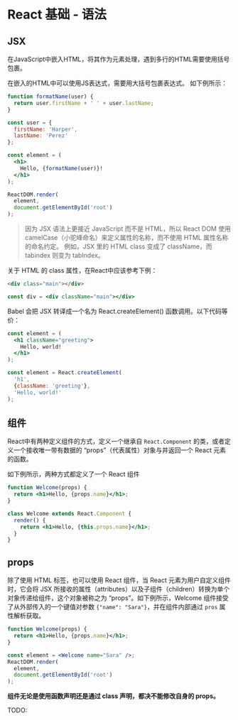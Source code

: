 # React 基础 - 语法
## JSX
在JavaScript中嵌入HTML，将其作为元素处理，遇到多行的HTML需要使用括号包裹。

在嵌入的HTML中可以使用JS表达式，需要用大括号包裹表达式。
如下例所示：
```jsx
function formatName(user) {
  return user.firstName + ' ' + user.lastName;
}

const user = {
  firstName: 'Harper',
  lastName: 'Perez'
};

const element = (
  <h1>
    Hello, {formatName(user)}!
  </h1>
);

ReactDOM.render(
  element,
  document.getElementById('root')
);
```

> 因为 JSX 语法上更接近 JavaScript 而不是 HTML，所以 React DOM 使用 camelCase（小驼峰命名）来定义属性的名称，而不使用 HTML 属性名称的命名约定。
> 例如，JSX 里的 HTML class 变成了 className，而 tabindex 则变为 tabIndex。

关于 HTML 的 class 属性，在React中应该参考下例：
```html
<div class="main"></div>
```
```jsx
const div = <div className="main"></div>
```


Babel 会把 JSX 转译成一个名为 React.createElement() 函数调用。以下代码等价：
```jsx
const element = (
  <h1 className="greeting">
    Hello, world!
  </h1>
);
```
```js
const element = React.createElement(
  'h1',
  {className: 'greeting'},
  'Hello, world!'
);
```

## 组件
React中有两种定义组件的方式，定义一个继承自 `React.Component` 的类，或者定义一个接收唯一带有数据的 “props”（代表属性）对象与并返回一个 React 元素的函数。

如下例所示，两种方式都定义了一个 React 组件

```jsx
function Welcome(props) {
  return <h1>Hello, {props.name}</h1>;
}
```
```jsx
class Welcome extends React.Component {
  render() {
    return <h1>Hello, {this.props.name}</h1>;
  }
}
```

## props

除了使用 HTML 标签，也可以使用 React 组件，当 React 元素为用户自定义组件时，它会将 JSX 所接收的属性（attributes）以及子组件（children）转换为单个对象传递给组件，这个对象被称之为 “props”。如下例所示，Welcome 组件接受了从外部传入的一个键值对参数 `{"name": "Sara"}`，并在组件内部通过 `pros` 属性解析获取。

```jsx
function Welcome(props) {
  return <h1>Hello, {props.name}</h1>;
}

const element = <Welcome name="Sara" />;
ReactDOM.render(
  element,
  document.getElementById('root')
);
```

**组件无论是使用函数声明还是通过 class 声明，都决不能修改自身的 props。**



TODO: